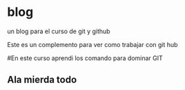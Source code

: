 # blog
un blog para el curso de git y github

Este es un complemento para ver como trabajar con git hub

#En este curso aprendi los comando para dominar GIT

## Ala mierda todo